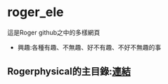 # roger_ele

這是Roger github之中的多樣網頁
* 興趣:各種有趣、不無趣、好不有趣、不好不無趣的事

## Rogerphysical的主目錄:[連結](https://rogerphysical.github.io/roger_ele/index.html)

